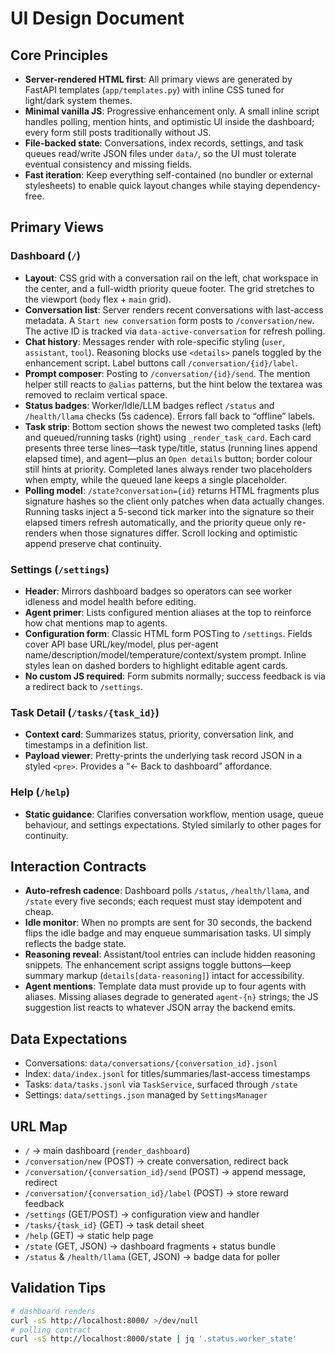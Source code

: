 # UI Design Document

## Core Principles
- **Server-rendered HTML first**: All primary views are generated by FastAPI templates (`app/templates.py`) with inline CSS tuned for light/dark system themes.
- **Minimal vanilla JS**: Progressive enhancement only. A small inline script handles polling, mention hints, and optimistic UI inside the dashboard; every form still posts traditionally without JS.
- **File-backed state**: Conversations, index records, settings, and task queues read/write JSON files under `data/`, so the UI must tolerate eventual consistency and missing fields.
- **Fast iteration**: Keep everything self-contained (no bundler or external stylesheets) to enable quick layout changes while staying dependency-free.

## Primary Views

### Dashboard (`/`)
- **Layout**: CSS grid with a conversation rail on the left, chat workspace in the center, and a full-width priority queue footer. The grid stretches to the viewport (`body` flex + `main` grid).
- **Conversation list**: Server renders recent conversations with last-access metadata. A `Start new conversation` form posts to `/conversation/new`. The active ID is tracked via `data-active-conversation` for refresh polling.
- **Chat history**: Messages render with role-specific styling (`user`, `assistant`, `tool`). Reasoning blocks use `<details>` panels toggled by the enhancement script. Label buttons call `/conversation/{id}/label`.
- **Prompt composer**: Posting to `/conversation/{id}/send`. The mention helper still reacts to `@alias` patterns, but the hint below the textarea was removed to reclaim vertical space.
- **Status badges**: Worker/Idle/LLM badges reflect `/status` and `/health/llama` checks (5s cadence). Errors fall back to “offline” labels.
- **Task strip**: Bottom section shows the newest two completed tasks (left) and queued/running tasks (right) using `_render_task_card`. Each card presents three terse lines—task type/title, status (running lines append elapsed time), and agent—plus an `Open details` button; border colour still hints at priority. Completed lanes always render two placeholders when empty, while the queued lane keeps a single placeholder.
- **Polling model**: `/state?conversation={id}` returns HTML fragments plus signature hashes so the client only patches when data actually changes. Running tasks inject a 5-second tick marker into the signature so their elapsed timers refresh automatically, and the priority queue only re-renders when those signatures differ. Scroll locking and optimistic append preserve chat continuity.

### Settings (`/settings`)
- **Header**: Mirrors dashboard badges so operators can see worker idleness and model health before editing.
- **Agent primer**: Lists configured mention aliases at the top to reinforce how chat mentions map to agents.
- **Configuration form**: Classic HTML form POSTing to `/settings`. Fields cover API base URL/key/model, plus per-agent name/description/model/temperature/context/system prompt. Inline styles lean on dashed borders to highlight editable agent cards.
- **No custom JS required**: Form submits normally; success feedback is via a redirect back to `/settings`.

### Task Detail (`/tasks/{task_id}`)
- **Context card**: Summarizes status, priority, conversation link, and timestamps in a definition list.
- **Payload viewer**: Pretty-prints the underlying task record JSON in a styled `<pre>`. Provides a “← Back to dashboard” affordance.

### Help (`/help`)
- **Static guidance**: Clarifies conversation workflow, mention usage, queue behaviour, and settings expectations. Styled similarly to other pages for continuity.

## Interaction Contracts
- **Auto-refresh cadence**: Dashboard polls `/status`, `/health/llama`, and `/state` every five seconds; each request must stay idempotent and cheap.
- **Idle monitor**: When no prompts are sent for 30 seconds, the backend flips the idle badge and may enqueue summarisation tasks. UI simply reflects the badge state.
- **Reasoning reveal**: Assistant/tool entries can include hidden reasoning snippets. The enhancement script assigns toggle buttons—keep summary markup (`details[data-reasoning]`) intact for accessibility.
- **Agent mentions**: Template data must provide up to four agents with aliases. Missing aliases degrade to generated `agent-{n}` strings; the JS suggestion list reacts to whatever JSON array the backend emits.

## Data Expectations
- Conversations: `data/conversations/{conversation_id}.jsonl`
- Index: `data/index.jsonl` for titles/summaries/last-access timestamps
- Tasks: `data/tasks.jsonl` via `TaskService`, surfaced through `/state`
- Settings: `data/settings.json` managed by `SettingsManager`

## URL Map
- `/` → main dashboard (`render_dashboard`)
- `/conversation/new` (POST) → create conversation, redirect back
- `/conversation/{conversation_id}/send` (POST) → append message, redirect
- `/conversation/{conversation_id}/label` (POST) → store reward feedback
- `/settings` (GET/POST) → configuration view and handler
- `/tasks/{task_id}` (GET) → task detail sheet
- `/help` (GET) → static help page
- `/state` (GET, JSON) → dashboard fragments + status bundle
- `/status` & `/health/llama` (GET, JSON) → badge data for poller

## Validation Tips
```bash
# dashboard renders
curl -sS http://localhost:8000/ >/dev/null
# polling contract
curl -sS http://localhost:8000/state | jq '.status.worker_state'
```
